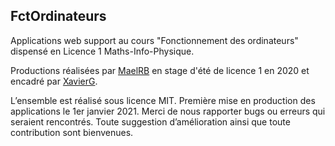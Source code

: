 ## FctOrdinateurs
Applications web support au cours "Fonctionnement des ordinateurs" dispensé en Licence 1 Maths-Info-Physique.


Productions réalisées par [MaelRB](https://github.com/MaelRB) en stage d'été de licence 1 en 2020 et encadré par [XavierG](https://github.com/xgandibleux). 

L’ensemble est réalisé sous licence MIT.
Première mise en production des applications le 1er janvier 2021.
Merci de nous rapporter bugs ou erreurs qui seraient rencontrés.
Toute suggestion d’amélioration ainsi que toute contribution sont bienvenues.
